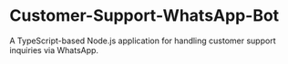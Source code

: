 # Customer-Support-WhatsApp-Bot
A TypeScript-based Node.js application for handling customer support inquiries via WhatsApp.
